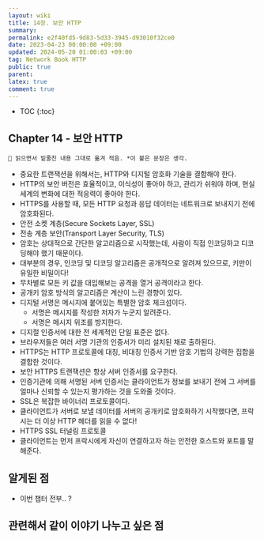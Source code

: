```yaml
---
layout: wiki
title: 14장. 보안 HTTP
summary: 
permalink: e2f40fd5-9d83-5d33-3945-d93010f32ce0
date: 2023-04-23 00:00:00 +09:00
updated: 2024-05-20 01:00:03 +09:00
tag: Network Book HTTP
public: true
parent: 
latex: true
comment: true
---
```


* TOC
{:toc}

## Chapter 14 - 보안 HTTP

```
📌 읽으면서 밑줄친 내용 그대로 옮겨 적음. *이 붙은 문장은 생각.
```

- 중요한 트랜잭션을 위해서는, HTTP와 디지털 암호화 기술을 결합해야 한다.
- HTTP의 보안 버전은 효율적이고, 이식성이 좋아야 하고, 관리가 쉬워야 하며, 현실 세계의 변화에 대한 적응력이 좋아야 한다.
- HTTPS를 사용할 때, 모든 HTTP 요청과 응답 데이터는 네트워크로 보내지기 전에 암호화된다.
- 안전 소켓 계층(Secure Sockets Layer, SSL)
- 전송 계층 보안(Transport Layer Security, TLS)
- 암호는 상대적으로 간단한 알고리즘으로 시작했는데, 사람이 직접 인코딩하고 디코딩해야 했기 때문이다.
- 대부분의 경우, 인코딩 및 디코딩 알고리즘은 공개적으로 알려져 있으므로, 키만이 유일한 비밀이다!
- 무차별로 모든 키 값을 대입해보는 공격을 열거 공격이라고 한다.
- 공개키 암호 방식의 알고리즘은 계산이 느린 경향이 있다.
- 디지털 서명은 메시지에 붙어있는 특별한 암호 체크섬이다.
	- 서명은 메시지를 작성한 저자가 누군지 알려준다.
	- 서명은 메시지 위조를 방지한다.
- 디지절 인증서에 대한 전 세계적인 단일 표준은 없다.
- 브라우저들은 여러 서명 기관의 인증서가 미리 설치된 채로 출하된다.
- HTTPS는 HTTP 프로토콜에 대칭, 비대칭 인증서 기반 암호 기법의 강력한 집합을 결합한 것이다.
- 보안 HTTPS 트랜잭션은 항상 서버 인증서를 요구한다.
- 인증기관에 의해 서명된 서버 인증서는 클라이언트가 정보를 보내기 전에 그 서버를 얼마나 신뢰할 수 있는지 평가하는 것을 도와줄 것이다.
- SSL은 복잡한 바이너리 프로토콜이다.
- 클라이언트가 서버로 보낼 데이터를 서버의 공개키로 암호화하기 시작했다면, 프락시는 더 이상 HTTP 헤더를 읽을 수 없다!
- HTTPS SSL 터널링 프로토콜
- 클라이언트는 먼저 프락시에게 자신이 연결하고자 하는 안전한 호스트와 포트를 말해준다.

## 알게된 점

- 이번 챕터 전부.. ?

## 관련해서 같이 이야기 나누고 싶은 점

